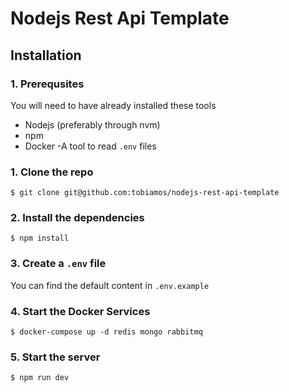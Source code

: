 # Nodejs Rest Api Template

## Installation

### 1. Prerequsites

You will need to have already installed these tools
- Nodejs (preferably through nvm)
- npm
- Docker
-A tool to read `.env` files


### 1. Clone the repo
  `$ git clone git@github.com:tobiamos/nodejs-rest-api-template`

### 2. Install the dependencies
 ` $ npm install `

### 3. Create a `.env` file
You can find the default content in `.env.example`

### 4. Start the Docker Services
  `$ docker-compose up -d redis mongo rabbitmq`

### 5. Start the server
  `$ npm run dev`